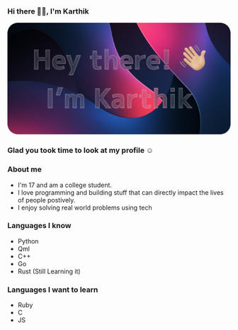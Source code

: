 ### Hi there 👋🏼, I'm Karthik
![alt What's this?](https://github.com/KS-the-visionary/KS-the-visionary/blob/main/Banner.png)

### Glad you took time to look at my profile ☺️


### About me
- I'm 17 and am a college student.
- I love programming and building stuff that can directly impact the lives of people postively.
- I enjoy solving real world problems using tech


### Languages I know
- Python
- Qml
- C++
- Go
- Rust (Still Learning it)

### Languages I want to learn
- Ruby
- C
- JS
